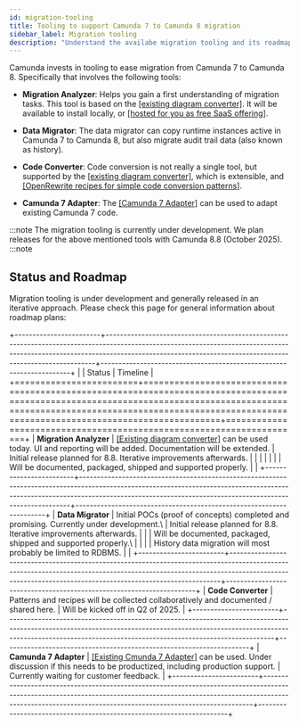 ```yaml
---
id: migration-tooling
title: Tooling to support Camunda 7 to Camunda 8 migration
sidebar_label: Migration tooling
description: "Understand the availabe migration tooling and its roadmap."
---
```


Camunda invests in tooling to ease migration from Camunda 7 to Camunda 8. Specifically that involves the following tools:

- **Migration Analyzer**: Helps you gain a first understanding of migration tasks. This tool is based on the [[existing diagram converter]](https://github.com/camunda-community-hub/camunda-7-to-8-migration/tree/main/backend-diagram-converter). It will be available to install locally, or [[hosted for you as free SaaS offering]](https://diagram-converter.consulting-sandbox.camunda.cloud/).

- **Data Migrator**: The data migrator can copy runtime instances active in Camunda 7 to Camunda 8, but also migrate audit trail data (also known as history).

- **Code Converter**: Code conversion is not really a single tool, but supported by the [[existing diagram converter]](https://github.com/camunda-community-hub/camunda-7-to-8-migration/tree/main/backend-diagram-converter), which is extensible, and [[OpenRewrite recipes for simple code conversion patterns]](./code-conversion/).

- **Camunda 7 Adapter**: The [[Camunda 7 Adapter]](https://github.com/camunda-community-hub/camunda-7-to-8-migration/tree/main/camunda-7-adapter) can be used to adapt existing Camunda 7 code.

:::note
The migration tooling is currently under development. We plan releases for the above mentioned tools with Camunda 8.8 (October 2025).
:::note

## Status and Roadmap

Migration tooling is under development and generally released in an iterative approach. Please check this page for general information about roadmap plans:

+------------------------+---------------------------------------------------------------------------------------------------------------------------------------------------------------------------------------------------------------------------------------+---------------------------------------------------------------------+
| | Status | Timeline |
+========================+=======================================================================================================================================================================================================================================+=====================================================================+
| **Migration Analyzer** | [[Existing diagram converter]](https://github.com/camunda-community-hub/camunda-7-to-8-migration/tree/main/backend-diagram-converter) can be used today. UI and reporting will be added. Documentation will be extended. | Initial release planned for 8.8. Iterative improvements afterwards. |
| | | |
| | Will be documented, packaged, shipped and supported properly. | |
+------------------------+---------------------------------------------------------------------------------------------------------------------------------------------------------------------------------------------------------------------------------------+---------------------------------------------------------------------+
| **Data Migrator** | Initial POCs (proof of concepts) completed and promising. Currently under development.\ | Initial release planned for 8.8. Iterative improvements afterwards. |
| | Will be documented, packaged, shipped and supported properly.\ | |
| | History data migration will most probably be limited to RDBMS. | |
+------------------------+---------------------------------------------------------------------------------------------------------------------------------------------------------------------------------------------------------------------------------------+---------------------------------------------------------------------+
| **Code Converter** | Patterns and recipes will be collected collaboratively and documented / shared here. | Will be kicked off in Q2 of 2025. |
+------------------------+---------------------------------------------------------------------------------------------------------------------------------------------------------------------------------------------------------------------------------------+---------------------------------------------------------------------+
| **Camunda 7 Adapter** | [[Existing Cmunda 7 Adapter]](https://github.com/camunda-community-hub/camunda-7-to-8-migration/tree/main/camunda-7-adapter) can be used. Under discussion if this needs to be productized, including production support. | Currently waiting for customer feedback. |
+------------------------+---------------------------------------------------------------------------------------------------------------------------------------------------------------------------------------------------------------------------------------+---------------------------------------------------------------------+

<!--
## Migration Analyzer

*Check how much to describe here - probably link to README?*

*Or should he docs for it live here?*

*Check how to name the Diagram Converter when used for conversion - do we have a separate name? Or just use the analyzer also in conversion?*

## Data Migrator

*Check how much to describe here - probably link to README?*

*Or should he docs for it live here?*
-->
